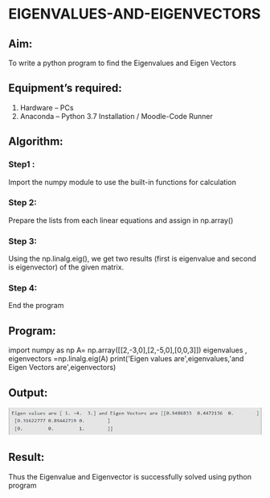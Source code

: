 # EIGENVALUES-AND-EIGENVECTORS
## Aim:
To write a python program to find the Eigenvalues and Eigen Vectors
## Equipment’s required:
1. 	Hardware – PCs
2. 	Anaconda – Python 3.7 Installation / Moodle-Code Runner
## Algorithm:
### Step1 : 
Import the numpy module to use the built-in functions for calculation
### Step 2:
Prepare the lists from each linear equations and assign in np.array() 
### Step 3: 
Using the np.linalg.eig(),  we get two results (first is eigenvalue and second is eigenvector) of the given matrix.
### Step 4:
End the program 

## Program:
import numpy as np
A= np.array([[2,-3,0],[2,-5,0],[0,0,3]])
eigenvalues , eigenvectors =np.linalg.eig(A)
print('Eigen values are',eigenvalues,'and Eigen Vectors are',eigenvectors)

## Output:
![eig](output.png)
## Result:
Thus the Eigenvalue and Eigenvector is successfully solved using python program

